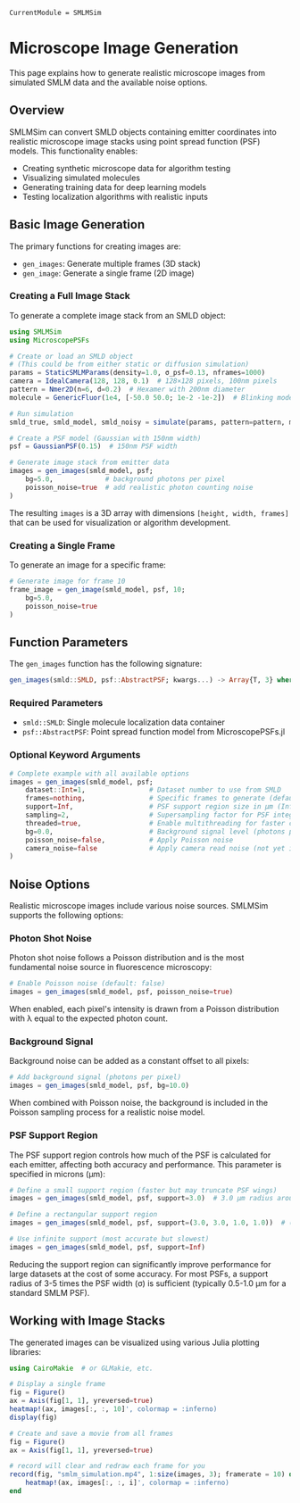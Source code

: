 ```@meta
CurrentModule = SMLMSim
```

# Microscope Image Generation

This page explains how to generate realistic microscope images from simulated SMLM data and the available noise options.

## Overview

SMLMSim can convert SMLD objects containing emitter coordinates into realistic microscope image stacks using point spread function (PSF) models. This functionality enables:

- Creating synthetic microscope data for algorithm testing
- Visualizing simulated molecules
- Generating training data for deep learning models
- Testing localization algorithms with realistic inputs

## Basic Image Generation

The primary functions for creating images are:

- `gen_images`: Generate multiple frames (3D stack)
- `gen_image`: Generate a single frame (2D image)

### Creating a Full Image Stack

To generate a complete image stack from an SMLD object:

```julia
using SMLMSim
using MicroscopePSFs

# Create or load an SMLD object
# (This could be from either static or diffusion simulation)
params = StaticSMLMParams(density=1.0, σ_psf=0.13, nframes=1000)
camera = IdealCamera(128, 128, 0.1)  # 128×128 pixels, 100nm pixels
pattern = Nmer2D(n=6, d=0.2)  # Hexamer with 200nm diameter
molecule = GenericFluor(1e4, [-50.0 50.0; 1e-2 -1e-2])  # Blinking model

# Run simulation
smld_true, smld_model, smld_noisy = simulate(params, pattern=pattern, molecule=molecule, camera=camera)

# Create a PSF model (Gaussian with 150nm width)
psf = GaussianPSF(0.15)  # 150nm PSF width

# Generate image stack from emitter data
images = gen_images(smld_model, psf; 
    bg=5.0,             # background photons per pixel
    poisson_noise=true  # add realistic photon counting noise
)
```

The resulting `images` is a 3D array with dimensions `[height, width, frames]` that can be used for visualization or algorithm development.

### Creating a Single Frame

To generate an image for a specific frame:

```julia
# Generate image for frame 10
frame_image = gen_image(smld_model, psf, 10;
    bg=5.0,
    poisson_noise=true
)
```

## Function Parameters

The `gen_images` function has the following signature:

```julia
gen_images(smld::SMLD, psf::AbstractPSF; kwargs...) -> Array{T, 3} where T<:Real
```

### Required Parameters

- `smld::SMLD`: Single molecule localization data container
- `psf::AbstractPSF`: Point spread function model from MicroscopePSFs.jl

### Optional Keyword Arguments

```julia
# Complete example with all available options
images = gen_images(smld_model, psf;
    dataset::Int=1,                # Dataset number to use from SMLD
    frames=nothing,                # Specific frames to generate (default: all frames)
    support=Inf,                   # PSF support region size in μm (Inf, scalar, or tuple)
    sampling=2,                    # Supersampling factor for PSF integration
    threaded=true,                 # Enable multithreading for faster computation
    bg=0.0,                        # Background signal level (photons per pixel)
    poisson_noise=false,           # Apply Poisson noise
    camera_noise=false             # Apply camera read noise (not yet implemented)
)
```

## Noise Options

Realistic microscope images include various noise sources. SMLMSim supports the following options:

### Photon Shot Noise

Photon shot noise follows a Poisson distribution and is the most fundamental noise source in fluorescence microscopy:

```julia
# Enable Poisson noise (default: false)
images = gen_images(smld_model, psf, poisson_noise=true)
```

When enabled, each pixel's intensity is drawn from a Poisson distribution with λ equal to the expected photon count.

### Background Signal

Background noise can be added as a constant offset to all pixels:

```julia
# Add background signal (photons per pixel)
images = gen_images(smld_model, psf, bg=10.0)
```

When combined with Poisson noise, the background is included in the Poisson sampling process for a realistic noise model.

### PSF Support Region

The PSF support region controls how much of the PSF is calculated for each emitter, affecting both accuracy and performance. This parameter is specified in microns (μm):

```julia
# Define a small support region (faster but may truncate PSF wings)
images = gen_images(smld_model, psf, support=3.0)  # 3.0 μm radius around each emitter

# Define a rectangular support region
images = gen_images(smld_model, psf, support=(3.0, 3.0, 1.0, 1.0))  # (left, right, bottom, top) in μm

# Use infinite support (most accurate but slowest)
images = gen_images(smld_model, psf, support=Inf)
```

Reducing the support region can significantly improve performance for large datasets at the cost of some accuracy. For most PSFs, a support radius of 3-5 times the PSF width (σ) is sufficient (typically 0.5-1.0 μm for a standard SMLM PSF).

## Working with Image Stacks

The generated images can be visualized using various Julia plotting libraries:

```julia
using CairoMakie  # or GLMakie, etc.

# Display a single frame
fig = Figure()
ax = Axis(fig[1, 1], yreversed=true)
heatmap!(ax, images[:, :, 10]', colormap = :inferno)
display(fig)

# Create and save a movie from all frames
fig = Figure()
ax = Axis(fig[1, 1], yreversed=true)

# record will clear and redraw each frame for you
record(fig, "smlm_simulation.mp4", 1:size(images, 3); framerate = 10) do i
    heatmap!(ax, images[:, :, i]', colormap = :inferno)
end
```

